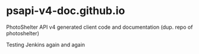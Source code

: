 # psapi-v4-doc.github.io
PhotoShelter API v4 generated client code and documentation (dup. repo of photoshelter)


Testing Jenkins
again
and again

